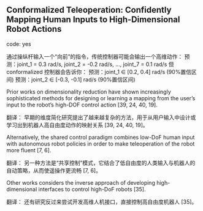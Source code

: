 ## Conformalized Teleoperation: Confidently Mapping Human Inputs to High-Dimensional Robot Actions
code: yes

通过操纵杆输入一个“向前”的指令，传统控制器可能会输出一个高维动作：
预测：joint_1 = 0.3 rad/s, joint_2 = -0.2 rad/s, ..., joint_7 = 0.1 rad/s
但 conformalized 控制器会告诉你：
预测：joint_1 ∈ [0.2, 0.4] rad/s (90%置信区间)
预测：joint_2 ∈ [-0.3, -0.1] rad/s (90%置信区间)

Prior works on dimensionality reduction have shown increasingly sophisticated methods for designing or learning a mapping from the user’s input to the robot’s high-DOF control action [39, 24, 40, 19].

翻译：
早期的维度简化研究提出了越来越复杂的方法，用于从用户输入中设计或学习出到机器人高自由度动作的映射关系 [39, 24, 40, 19]。

Alternatively, the shared control paradigm combines low-DoF human input with autonomous robot policies in order to make teleoperation of the robot more fluent [7, 6].

翻译：
另一种方法是“共享控制”模式，它结合了低自由度的人类输入与机器人的自动策略，从而使遥操作更流畅 [7, 6]。

Other works considers the inverse approach of developing high-dimensional interfaces to control high-DoF robots [35].

翻译：
还有研究反过来尝试开发高维人机接口，直接控制高自由度机器人 [35]。

